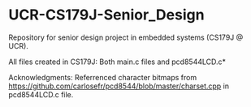# UCR-CS179J-Senior_Design
Repository for senior design project in embedded systems (CS179J @ UCR).

All files created in CS179J: Both main.c files and pcd8544LCD.c*

Acknowledgments: Referrenced character bitmaps from https://github.com/carlosefr/pcd8544/blob/master/charset.cpp in pcd8544LCD.c file.
